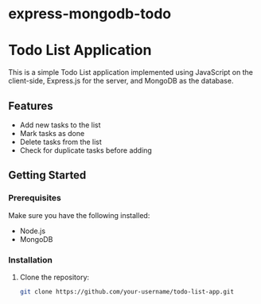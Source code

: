# express-mongodb-todo



# Todo List Application

This is a simple Todo List application implemented using JavaScript on the client-side, Express.js for the server, and MongoDB as the database.

## Features

- Add new tasks to the list
- Mark tasks as done
- Delete tasks from the list
- Check for duplicate tasks before adding

## Getting Started

### Prerequisites

Make sure you have the following installed:

- Node.js
- MongoDB

### Installation

1. Clone the repository:

   ```bash
   git clone https://github.com/your-username/todo-list-app.git
